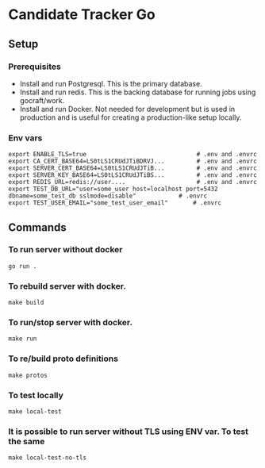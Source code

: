 # Candidate Tracker Go

## Setup

### Prerequisites

* Install and run Postgresql. This is the primary database.
* Install and run redis. This is the backing database for running jobs using gocraft/work.
* Install and run Docker. Not needed for development but is used in production and is useful for creating a production-like setup locally.

### Env vars

```
export ENABLE_TLS=true                               # .env and .envrc
export CA_CERT_BASE64=LS0tLS1CRUdJTiBDRVJ...         # .env and .envrc
export SERVER_CERT_BASE64=LS0tLS1CRUdJTiB...         # .env and .envrc
export SERVER_KEY_BASE64=LS0tLS1CRUdJTiBS...         # .env and .envrc
export REDIS_URL=redis://user....                    # .env and .envrc
export TEST_DB_URL="user=some_user host=localhost port=5432 dbname=some_test_db sslmode=disable"            # .envrc
export TEST_USER_EMAIL="some_test_user_email"       # .envrc
```
## Commands

### To run server without docker

```
go run .
```

### To rebuild server with docker.

```
make build
```

### To run/stop server with docker.

```
make run
```

### To re/build proto definitions

```
make protos
```

### To test locally

```
make local-test
```

### It is possible to run server without TLS using ENV var. To test the same
```
make local-test-no-tls
```
